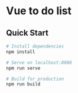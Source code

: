 # Vue to do list



## Quick Start

```bash
# Install dependencies
npm install

# Serve on localhost:8080
npm run serve

# Build for production
npm run build
```
